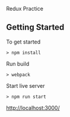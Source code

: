 Redux Practice


## Getting Started

To get started
```
> npm install
```

Run build
```
> webpack
```

Start live server
```
> npm run start
```
[http://localhost:3000/](http://localhost:3000/)

